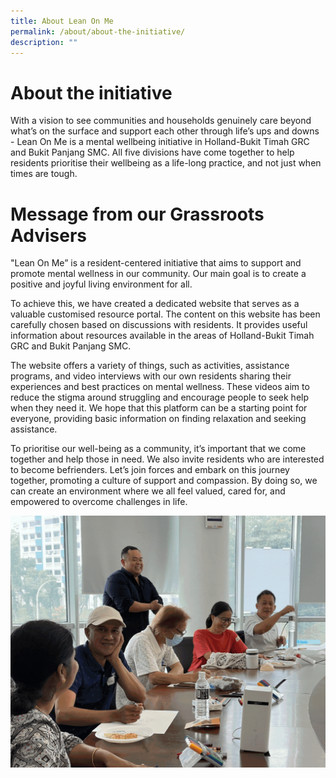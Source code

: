 ```yaml
---
title: About Lean On Me
permalink: /about/about-the-initiative/
description: ""
---
```

# About the initiative 
With a vision to see communities and households genuinely care beyond what’s on the surface and support each other through life’s ups and downs - Lean On Me is a mental wellbeing initiative in Holland-Bukit Timah GRC and Bukit Panjang SMC. All five divisions have come together to help residents prioritise their wellbeing as a life-long practice, and not just when times are tough.

# Message from our Grassroots Advisers
"Lean On Me” is a resident-centered initiative that aims to support and promote mental wellness in our community. Our main goal is to create a positive and joyful living environment for all.

To achieve this, we have created a dedicated website that serves as a valuable customised resource portal. The content on this website has been carefully chosen based on discussions with residents. It provides useful information about resources available in the areas of Holland-Bukit Timah GRC and Bukit Panjang SMC.

The website offers a variety of things, such as activities, assistance programs, and video interviews with our own residents sharing their experiences and best practices on mental wellness. These videos aim to reduce the stigma around struggling and encourage people to seek help when they need it. We hope that this platform can be a starting point for everyone, providing basic information on finding relaxation and seeking assistance.

To prioritise our well-being as a community, it’s important that we come together and help those in need. We also invite residents who are interested to become befrienders. Let’s join forces and embark on this journey together, promoting a culture of support and compassion. By doing so, we can create an environment where we all feel valued, cared for, and empowered to overcome challenges in life.

![](/images/events%20page.gif)